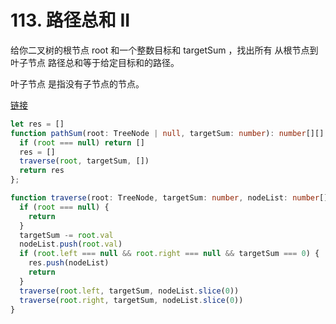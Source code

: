 # 113. 路径总和 II

给你二叉树的根节点 root 和一个整数目标和 targetSum ，找出所有 从根节点到叶子节点 路径总和等于给定目标和的路径。

叶子节点 是指没有子节点的节点。

[链接](https://leetcode-cn.com/problems/path-sum-ii)

```ts
let res = []
function pathSum(root: TreeNode | null, targetSum: number): number[][] {
  if (root === null) return []
  res = []
  traverse(root, targetSum, [])
  return res
};

function traverse(root: TreeNode, targetSum: number, nodeList: number[]) {
  if (root === null) {
    return
  }
  targetSum -= root.val
  nodeList.push(root.val)
  if (root.left === null && root.right === null && targetSum === 0) {
    res.push(nodeList)
    return
  }
  traverse(root.left, targetSum, nodeList.slice(0))
  traverse(root.right, targetSum, nodeList.slice(0))
}
```
